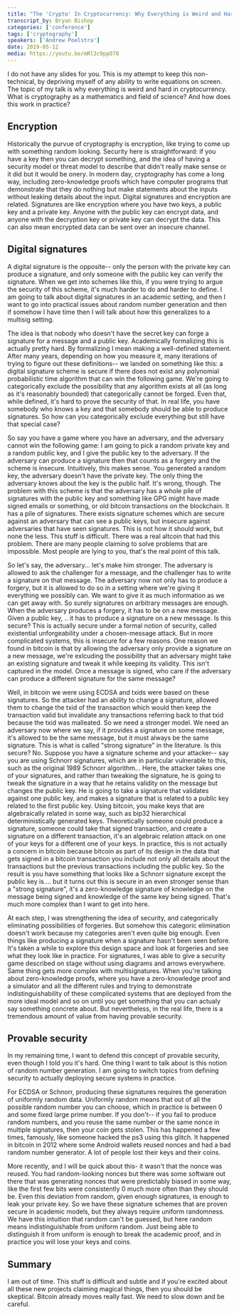 ```yaml
---
title: "The 'Crypto' In Cryptocurrency: Why Everything is Weird and Hard"
transcript_by: Bryan Bishop
categories: ['conference']
tags: ['cryptography']
speakers: ['Andrew Poelstra']
date: 2019-05-12
media: https://youtu.be/mRl3c9ppO78
---
```

I do not have any slides for you. This is my attempt to keep this non-technical, by depriving myself of any ability to write equations on screen. The topic of my talk is why everything is weird and hard in cryptocurrency. What is cryptography as a mathematics and field of science? And how does this work in practice?

## Encryption

Historically the purvue of cryptography is encryption, like trying to come up with something random looking. Security here is straightforward: if you have a key then you can decrypt something, and the idea of having a security model or threat model to describe that didn't really make sense or it did but it would be onery. In modern day, cryptography has come a long way, including zero-knowledge proofs which have computer programs that demonstrate that they do nothing but make statements about the inputs without leaking details about the input. Digital signatures and encryption are related. Signatures are like encryption where you have two keys, a public key and a private key. Anyone with the public key can encrypt data, and anyone with the decryption key or private key can decrypt the data. This can also mean encrypted data can be sent over an insecure channel.

## Digital signatures

A digital signature is the opposite-- only the person with the private key can produce a signature, and only someone with the public key can verify the signature. When we get into schemes like this, if you were trying to argue the security of this scheme, it's much harder to do and harder to define. I am going to talk about digital signatures in an academic setting, and then I want to go into practical issues about random number generation and then if somehow I have time then I will talk about how this generalizes to a multisig setting.

The idea is that nobody who doesn't have the secret key can forge a signature for a message and a public key. Academically formalizing this is actually pretty hard. By formalizing I mean making a well-defined statement. After many years, depending on how you measure it, many iterations of trying to figure out these definitions-- we landed on something like this: a digital signature scheme is secure if there does not exist any polynomial probabilistic time algorithm that can win the following game. We're going to categorically exclude the possibility that any algorithm exists at all (as long as it's reasonably bounded) that categorically cannot be forged. Even that, while defined, it's hard to prove the security of that. In real life, you have somebody who knows a key and that somebody should be able to produce signatures. So how can you categorically exclude everything but still have that special case?

So say you have a game where you have an adversary, and the adversary cannot win the following game: I am going to pick a random private key and a random public key, and I give the public key to the adversary. If the adversary can produce a signature then that counts as a forgery and the scheme is insecure. Intuitively, this makes sense. You generated a random key, the adversary doesn't have the private key. The only thing the adversary knows about the key is the public half. It's wrong, though. The problem with this scheme is that the adversary has a whole pile of signatures with the public key and something like GPG might have made signed emails or something, or old bitcoin transactions on the blockchain. It has a pile of signatures. There exists signature schemes which are secure against an adversary that can see a public keys, but insecure against adversaries that have seen signatures. This is not how it should work, but none the less. This stuff is difficult. There was a real altcoin that had this problem. There are many people claiming to solve problems that are impossible. Most people are lying to you, that's the real point of this talk.

So let's say, the adversary... let's make him stronger. The adversary is allowed to ask the challenger for a message, and the challenger has to write a signature on that message. The adversary now not only has to produce a forgery, but it is allowed to do so in a setting where we're giving it everything we possibly can. We want to give it as much information as we can get away with. So surely signatures on arbitrary messages are enough. When the adversary produces a forgery, it has to be on a new message. Given a public key, .. it has to produce a signature on a new message. Is this secure? This is actually secure under a formal notion of security, called existential unforgeability under a chosen-message attack. But in more complicated systems, this is insecure for a few reasons. One reason we found in bitcoin is that by allowing the adversary only provide a signature on a new message, we're exlcuding the possibility that an adversary might take an existing signature and tweak it while keeping its validity. This isn't captured in the model. Once a message is signed, who care if the adversary can produce a different signature for the same message?

Well, in bitcoin we were using ECDSA and txids were based on these signatures. So the attacker had an ability to change a signature, allowed them to change the txid of the transaction which would then keep the transaction valid but invalidate any transactions referring back to that txid because the txid was malleated. So we need a stronger model. We need an adversary now where we say, if it provides a signature on some message, it's allowed to be the same message, but it must always be the same signature. This is what is called "strong signature" in the literature. Is this secure? No. Suppose you have a signature scheme and your attacker-- say you are using Schnorr signatures, which are in particular vulnerable to this, such as the original 1989 Schnorr algorithm... Here, the attacker takes one of your signatures, and rather than tweaking the signature, he is going to tweak the signature in a way that he retains validity on the message but changes the public key. He is going to take a signature that validates against one public key, and makes a signature that is related to a public key related to the first public key. Using bitcoin, you make keys that are algebraically related in some way, such as bip32 hierarchical deterministically generated keys. Theoretically someone could produce a signature, someone could take that signed transaction, and create a signature on a different transaction, it's an algebraic relation attack on one of your keys for a different one of your keys. In practice, this is not actually a concern in bitcoin because bitcoin as part of its design in the data that gets signed in a bitcoin transaction you include not only all details about the transactions but the previous transactions including the public key. So the result is you have something that looks like a Schnorr signature except the public key is.... but it turns out this is secure in an even stronger sense than a "strong signature", it's a zero-knowledge signature of knowledge on the message being signed and knowledge of the same key being signed. That's much more complex than I want to get into here.

At each step, I was strengthening the idea of security, and categorically eliminating possibilities of forgeries. But somehow this categoric elimination doesn't work because my categories aren't even quite big enough. Even things like producing a signature when a signature hasn't been seen before. It's taken a while to explore this design space and look at forgeries and see what they look like in practice. For signatures, I was able to give a security game described on stage without using diagrams and arrows everywhere. Same thing gets more complex with multisignatures. When you're talking about zero-knowledge proofs, where you have a zero-knowledge proof and a simulator and all the different rules and trying to demonstrate indistinguishability of these complicated systems that are deployed from the more ideal model and so on until you get something that you can actualy say something concrete about. But nevertheless, in the real life, there is a tremendous amount of value from having provable security.

## Provable security

In my remaining time, I want to defend this concept of provable security, even though I told you it's hard. One thing I want to talk about is this notion of random number generation. I am going to switch topics from defining security to actually deploying secure systems in practice.

For ECDSA or Schnorr, producing these signatures requires the generation of uniformly random data. Uniformly random means that out of all the possible random number you can choose, which in practice is between 0 and some fixed large prime number. If you don't-- if you fail to produce random numbers, and you reuse the same number or the same nonce in multiple signatures, then your coin gets stolen. This has happened a few times, famously, like someone hacked the ps3 using this glitch. It happened in bitcoin in 2012 where some Android wallets reused nonces and had a bad random number generator. A lot of people lost their keys and their coins.

More recently, and I will be quick about this- it wasn't that the nonce was reused. You had random-looking nonces but there was some software out there that was generating nonces that were predictably biased in some way, like the first few bits were consistently 0 much more often than they should be. Even this deviation from random, given enough signatures, is enough to leak your private key. So we have these signature schemes that are proven secure in academic models, but they always require uniform randomness. We have this intuition that random can't be guessed, but here random means indistinguishable from uniform random. Just being able to distinguish it from uniform is enough to break the academic proof, and in practice you will lose your keys and coins.

## Summary

I am out of time. This stuff is difficult and subtle and if you're excited about all these new projects claiming magical things, then you should be skeptical. Bitcoin already moves really fast. We need to slow down and be careful.
